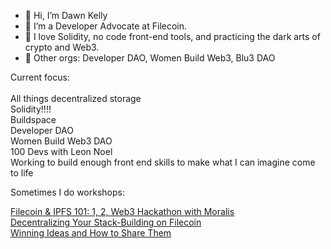 - 👋 Hi, I’m Dawn Kelly
- 👀 I’m a Developer Advocate at Filecoin.
- 🌱 I love Solidity, no code front-end tools, and practicing the dark arts of crypto and Web3. 
- 💞️ Other orgs: Developer DAO, Women Build Web3, Blu3 DAO

Current focus: 
<br><br>
All things decentralized storage<br>
Solidity!!!!<br>
Buildspace<br>
Developer DAO<br>
Women Build Web3 DAO<br>
100 Devs with Leon Noel<br>
Working to build enough front end skills to make what I can imagine come to life<br>


Sometimes I do workshops:<br>

[Filecoin & IPFS 101: 1, 2, Web3 Hackathon with Moralis](https://www.youtube.com/watch?v=aTyP_gZkQy0)
<br>
[Decentralizing Your Stack-Building on Filecoin](https://www.youtube.com/watch?v=RSq3UUpDGgg)
<br>
[Winning Ideas and How to Share Them](https://www.youtube.com/watch?v=O7j_MpQ3ZlE&t=891s)
<br>


    
  

<!---
dawnkelly09/dawnkelly09 is a ✨ special ✨ repository because its `README.md` (this file) appears on your GitHub profile.
You can click the Preview link to take a look at your changes.
--->
